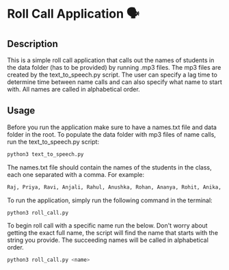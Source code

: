 # Roll Call Application :speaking_head:

## Description
This is a simple roll call application that calls out the names of students in the data folder (has to be provided) by running .mp3 files. The mp3 files are created by the text_to_speech.py script. The user can specify a lag time to determine time between name calls and can also specify what name to start with. All names are called in alphabetical order.

## Usage
Before you run the application make sure to have a names.txt file and data folder in the root. To populate the data folder with mp3 files of name calls, run the text_to_speech.py script:

```python
python3 text_to_speech.py
```

The names.txt file should contain the names of the students in the class, each one separated with a comma. For example:

```python
Raj, Priya, Ravi, Anjali, Rahul, Anushka, Rohan, Ananya, Rohit, Anika, Rakesh, Pooja
```

To run the application, simply run the following command in the terminal:

```python
python3 roll_call.py   
```

To begin roll call with a specific name run the below. Don't worry about getting the exact full name, the script will find the name that starts with the string you provide. The succeeding names will be called in alphabetical order.
    
```python
python3 roll_call.py <name>
```

